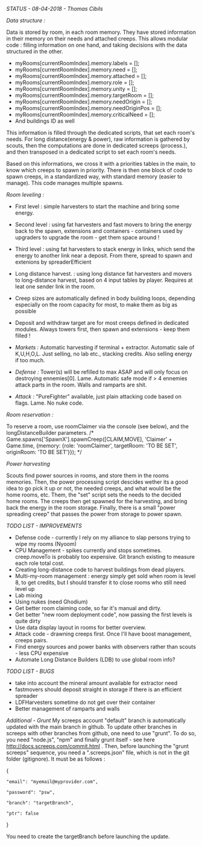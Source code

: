 *STATUS - 08-04-2018 - Thomas Cibils*


*Data structure :*

Data is stored by room, in each room memory. They have stored information in their memory on their needs and attached creeps. This allows modular code : filling information on one hand, and taking decisions with the data structured in the other.

 - myRooms[currentRoomIndex].memory.labels = [];
 - myRooms[currentRoomIndex].memory.need = [];
 - myRooms[currentRoomIndex].memory.attached = [];
 - myRooms[currentRoomIndex].memory.role = [];
 - myRooms[currentRoomIndex].memory.unity = [];
 - myRooms[currentRoomIndex].memory.targetRoom = [];
 - myRooms[currentRoomIndex].memory.needOrigin = [];
 - myRooms[currentRoomIndex].memory.needOriginPos = [];
 - myRooms[currentRoomIndex].memory.criticalNeed = [];
 - And buildings ID as well

This information is filled through the dedicated scripts, that set each room's needs. 
For long distance(energy & power), raw information is gathered by scouts, then the computations are done in dedicated screeps (process.), and then transposed in a dedicated script to set each room's needs.
 
Based on this informations, we cross it with a priorities tables in the main, to know which creeps to spawn in priority. There is then one block of code to spawn creeps, in a standardized way, with standard memory (easier to manage). This code manages multiple spawns.
 

*Room leveling :*

 - First level : simple harvesters to start the machine and bring some energy.
 - Second level : using fat harvesters and fast movers to bring the energy back to the spawn, extensions and containers - containers used by upgraders to upgrade the room - get them space around !
 - Third level : using fat harvesters to stack energy in links, which send the energy to another link near a deposit. From there, spread to spawn and extenions by spreaderEfficient
 - Long distance harvest. : using long distance fat harvesters and movers to long-distance harvest, based on 4 input tables by player. Requires at leat one sender link in the room.
 - Creep sizes are automatically defined in body building loops, depending especially on the room capacity for most, to make them as big as possible
 - Deposit and withdraw target are for most creeps defined in dedicated modules. Always towers first, then spawn and extensions - keep them filled !

 
 - *Markets :* Automatic harvesting if terminal + extractor. Automatic sale of K,U,H,O,L. Just selling, no lab etc., stacking credits. Also selling energy if too much.
 - *Defense :* Tower(s) will be refilled to max ASAP and will only focus on destroying ennemies[0]. Lame. Automatic safe mode if > 4 ennemies attack parts in the room. Walls and ramparts are shit.
 - *Attack  :* "PureFighter" available, just plain attacking code based on flags. Lame. No nuke code.


*Room reservation :* 

To reserve a room, use roomClaimer via the console (see below), and the longDistanceBuilder parameters.
/*
Game.spawns['SpawnX'].spawnCreep([CLAIM,MOVE], 'Claimer' + Game.time,  {memory: {role: 'roomClaimer', targetRoom: 'TO BE SET', originRoom: 'TO BE SET'}});
*/


*Power harvesting*

Scouts find power sources in rooms, and store them in the rooms memories. 
Then, the power processing script descides wether its a good idea to go pick it up or not, the needed creeps, and what would be the home rooms, etc.
Them, the "set" script sets the needs to the decided home rooms. The creeps then get spawned for the harvesting, and bring back the energy in the room storage.
Finally, there is a small "power spreading creep" that passes the power from storage to power spawn.


*TODO LIST - IMPROVEMENTS*
 - Defense code - currently I rely on my alliance to slap persons trying to wipe my rooms (Nyoom)
 - CPU Management - spikes currently and stops sometimes. creep.moveTo is probably too expensive. Git branch existing to measure each role total cost.
 - Creating long-distance code to harvest buildings from dead players.
 - Multi-my-room management : energy simply get sold when room is level 8, to get credits, but I should transfer it to close rooms who still need level up
 - Lab mixing
 - Using nukes (need Ghodium)
 - Get better room claiming code, so far it's manual and dirty.
 - Get better "new room deployment code", now passing the first levels is quite dirty
 - Use data display layout in rooms for better overview.
 - Attack code - drawning creeps first. Once I'll have boost management, creeps pairs.
 - Find energy sources and power banks with observers rather than scouts - less CPU expensive
 - Automate Long Distance Builders (LDB) to use global room info?

*TODO LIST - BUGS*
 - take into account the mineral amount available for extractor need
 - fastmovers should deposit straight in storage if there is an efficient spreader
 - LDFHarvesters sometime do not get over their container
 - Better management of ramparts and walls
 
 *Additional - Grunt*
My screeps account "default" branch is automatically updated with the main branch in github. To update other branches in screeps with other branches from github, one need to use "grunt". To do so, you need "node.js", "npm" and finally grunt itself - see here http://docs.screeps.com/commit.html . Then, before launching the "grunt screeps" sequence, you need a ".screeps.json" file, which is not in the git folder (gitignore). It must be as follows :

{

	"email": "myemail@myprovider.com",

	"password": "psw",

	"branch": "targetBranch",

	"ptr": false

}

You need to create the targetBranch before launching the update.